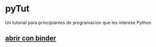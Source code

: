 # pyTut
Un tutorial para principiantes de programación que les interese Python

## [abrir con binder](https://mybinder.org/v2/gh/DavidPerezP124/pyTut/master)
